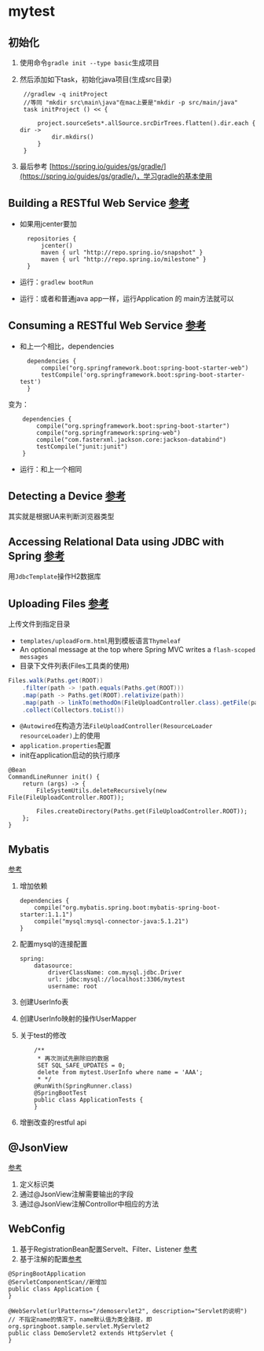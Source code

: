 # mytest

## 初始化
1. 使用命令`gradle init --type basic`生成项目
1. 然后添加如下task，初始化java项目(生成src目录)

		//gradlew -q initProject
		//等同 "mkdir src\main\java"在mac上要是"mkdir -p src/main/java"
		task initProject () << {
		
			project.sourceSets*.allSource.srcDirTrees.flatten().dir.each { dir ->
				dir.mkdirs()
			}
		}
1. 最后参考 [https://spring.io/guides/gs/gradle/](https://spring.io/guides/gs/gradle/)，学习gradle的基本使用


## Building a RESTful Web Service [参考](https://spring.io/guides/gs/rest-service/)

- 如果用jcenter要加

	    repositories {
	        jcenter()
	        maven { url "http://repo.spring.io/snapshot" }
	        maven { url "http://repo.spring.io/milestone" }
	    }

- 运行：`gradlew bootRun`
- 运行：或者和普通java app一样，运行Application 的 main方法就可以


## Consuming a RESTful Web Service [参考](https://spring.io/guides/gs/consuming-rest/)

- 和上一个相比，dependencies

		dependencies {
		    compile("org.springframework.boot:spring-boot-starter-web")
		    testCompile('org.springframework.boot:spring-boot-starter-test')
		}
变为：

		dependencies {
		    compile("org.springframework.boot:spring-boot-starter")
		    compile("org.springframework:spring-web")
		    compile("com.fasterxml.jackson.core:jackson-databind")
		    testCompile("junit:junit")
		}

- 运行：和上一个相同


## Detecting a Device [参考](https://spring.io/guides/gs/device-detection/)

其实就是根据UA来判断浏览器类型


## Accessing Relational Data using JDBC with Spring [参考](https://spring.io/guides/gs/relational-data-access/)

用`JdbcTemplate`操作H2数据库


## Uploading Files [参考](https://spring.io/guides/gs/uploading-files/)

上传文件到指定目录

- `templates/uploadForm.html`用到模板语言`Thymeleaf`
- An optional message at the top where Spring MVC writes a `flash-scoped messages`
- 目录下文件列表(Files工具类的使用)
```java
Files.walk(Paths.get(ROOT))
	.filter(path -> !path.equals(Paths.get(ROOT)))
	.map(path -> Paths.get(ROOT).relativize(path))
	.map(path -> linkTo(methodOn(FileUploadController.class).getFile(path.toString())).withRel(path.toString()))
	.collect(Collectors.toList())
```	
- `@Autowired`在构造方法`FileUploadController(ResourceLoader resourceLoader)`上的使用
- `application.properties`配置
- init在application启动的执行顺序

```
@Bean
CommandLineRunner init() {
	return (args) -> {
        FileSystemUtils.deleteRecursively(new File(FileUploadController.ROOT));

        Files.createDirectory(Paths.get(FileUploadController.ROOT));
	};
}
```	
## Mybatis
[参考](http://blog.didispace.com/springbootmybatis/)

1. 增加依赖

	```
	dependencies {
 	    compile("org.mybatis.spring.boot:mybatis-spring-boot-starter:1.1.1")
    	compile("mysql:mysql-connector-java:5.1.21")
	}
	```
1. 配置mysql的连接配置

	```
	spring:
    	datasource:
        	driverClassName: com.mysql.jdbc.Driver
        	url: jdbc:mysql://localhost:3306/mytest
        	username: root
	```
1. 创建UserInfo表
2. 创建UserInfo映射的操作UserMapper
3. 关于test的修改

	```
        /**
         * 再次测试先删除旧的数据
         SET SQL_SAFE_UPDATES = 0;
         delete from mytest.UserInfo where name = 'AAA';
         * */
        @RunWith(SpringRunner.class)
        @SpringBootTest
        public class ApplicationTests {
        }
    ```
1. 增删改查的restful api
## @JsonView
[参考](http://www.jianshu.com/p/633d83dd303b)

1. 定义标识类
2. 通过@JsonView注解需要输出的字段
3. 通过@JsonView注解Controllor中相应的方法


## WebConfig


1. 基于RegistrationBean配置Servelt、Filter、Listener [参考](http://www.tianshouzhi.com/api/tutorials/springboot/89)
2. 基于注解的配置[参考](http://blog.csdn.net/catoop/article/details/50501686)
	
```
@SpringBootApplication
@ServletComponentScan//新增加
public class Application {
}
```
```
@WebServlet(urlPatterns="/demoservlet2", description="Servlet的说明") // 不指定name的情况下，name默认值为类全路径，即org.springboot.sample.servlet.MyServlet2
public class DemoServlet2 extends HttpServlet {
}
```

